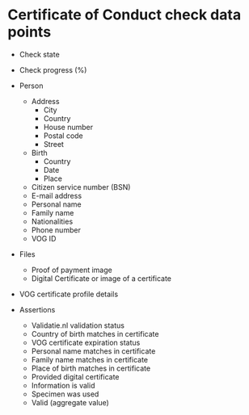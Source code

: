 # Certificate of Conduct check data points

* Check state
* Check progress (%)

* Person
  * Address
    * City
    * Country
    * House number
    * Postal code
    * Street
  * Birth
    * Country
    * Date
    * Place
  * Citizen service number (BSN)
  * E-mail address
  * Personal name
  * Family name
  * Nationalities
  * Phone number
  * VOG ID

* Files
  * Proof of payment image
  * Digital Certificate or image of a certificate

* VOG certificate profile details

* Assertions
  * Validatie.nl validation status
  * Country of birth matches in certificate
  * VOG certificate expiration status
  * Personal name matches in certificate
  * Family name matches in certificate
  * Place of birth matches in certificate
  * Provided digital certificate
  * Information is valid
  * Specimen was used
  * Valid (aggregate value)
